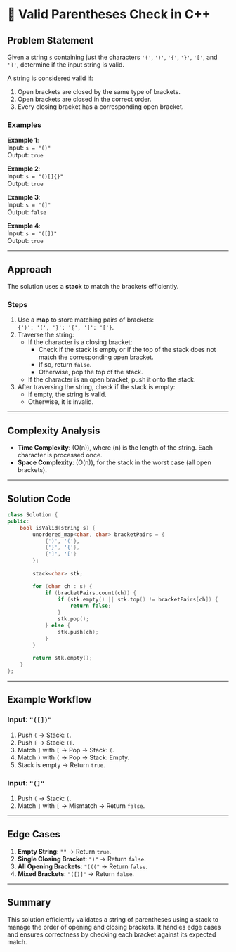 # 🧩 Valid Parentheses Check in C++

## Problem Statement
Given a string `s` containing just the characters `'('`, `')'`, `'{'`, `'}'`, `'['`, and `']'`, determine if the input string is valid. 

A string is considered valid if:
1. Open brackets are closed by the same type of brackets.
2. Open brackets are closed in the correct order.
3. Every closing bracket has a corresponding open bracket.

### Examples

**Example 1**:  
Input: `s = "()"`  
Output: `true`

**Example 2**:  
Input: `s = "()[]{}"`  
Output: `true`

**Example 3**:  
Input: `s = "(]"`  
Output: `false`

**Example 4**:  
Input: `s = "([])"`  
Output: `true`

---

## Approach

The solution uses a **stack** to match the brackets efficiently.

### Steps
1. Use a **map** to store matching pairs of brackets:  
   `{')': '(', '}': '{', ']': '['}`.
2. Traverse the string:
   - If the character is a closing bracket:
     - Check if the stack is empty or if the top of the stack does not match the corresponding open bracket.
     - If so, return `false`.
     - Otherwise, pop the top of the stack.
   - If the character is an open bracket, push it onto the stack.
3. After traversing the string, check if the stack is empty:
   - If empty, the string is valid.
   - Otherwise, it is invalid.

---

## Complexity Analysis

- **Time Complexity**: \(O(n)\), where \(n\) is the length of the string. Each character is processed once.
- **Space Complexity**: \(O(n)\), for the stack in the worst case (all open brackets).

---

## Solution Code

```cpp
class Solution {
public:
    bool isValid(string s) {
        unordered_map<char, char> bracketPairs = {
            {')', '('},
            {'}', '{'},
            {']', '['}
        };
        
        stack<char> stk;

        for (char ch : s) {
            if (bracketPairs.count(ch)) {
                if (stk.empty() || stk.top() != bracketPairs[ch]) {
                    return false;
                }
                stk.pop();
            } else {
                stk.push(ch);
            }
        }
        
        return stk.empty();
    }
};
```

---

## Example Workflow

### Input: `"([])"`
1. Push `(` → Stack: `(`.
2. Push `[` → Stack: `([`.
3. Match `]` with `[` → Pop → Stack: `(`.
4. Match `)` with `(` → Pop → Stack: Empty.
5. Stack is empty → Return `true`.

### Input: `"(]"`
1. Push `(` → Stack: `(`.
2. Match `]` with `[` → Mismatch → Return `false`.

---

## Edge Cases
1. **Empty String**: `""` → Return `true`.
2. **Single Closing Bracket**: `")"` → Return `false`.
3. **All Opening Brackets**: `"((("` → Return `false`.
4. **Mixed Brackets**: `"([)]"` → Return `false`.

---

## Summary
This solution efficiently validates a string of parentheses using a stack to manage the order of opening and closing brackets. It handles edge cases and ensures correctness by checking each bracket against its expected match.
